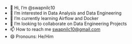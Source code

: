 - 👋 Hi, I’m @swapnilc10
- 👀 I’m interested in Data Analysis and Data Engineering
- 🌱 I’m currently learning Airflow and Docker
- 💞️ I’m looking to collaborate on Data Engineering Projects
- 📫 How to reach me swapnilc10@gmail.com
- 😄 Pronouns: He/Him


<!---
swapnilc10/swapnilc10 is a ✨ special ✨ repository because its `README.md` (this file) appears on your GitHub profile.
You can click the Preview link to take a look at your changes.
--->
